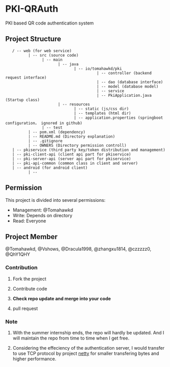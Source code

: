 # PKI-QRAuth
PKI based QR code authentication system

## Project Structure
```
   / -- web (for web service)
          | -- src (source code)
                | -- main
                       | -- java
                              | -- io/tomahawkd/pki
                                        | -- controller (backend request interface)
                                        | -- dao (database interface)
                                        | -- model (database model)
                                        | -- service
                                        | -- PkiApplication.java (Startup class)
                       | -- resources
                              | -- static (js/css dir)
                              | -- templates (html dir)
                              | -- application.properties (springboot configuration， ignored in github)
                | -- test
          | -- pom.xml (dependency)
          | -- README.md (Directory explanation)
          | -- .gitignore
          | -- OWNERS (Directory permission controll)
   | -- pkiservice (third party key/token distribution and management)
   | -- pki-client-api (client api part for pkiservice)
   | -- pki-server-api (server api part for pkiservice)
   | -- pki-api-common (common class in client and server)
   | -- android (for android client)
          | --  
```
## Permission
This project is divided into several permissions:

- Management: @Tomahawkd
- Write: Depends on directory
- Read: Everyone

## Project Member
@Tomahawkd, @Vshows, @Dracula1998, @zhangxu1814, @czzzzz0, @QhY1QHY

### Contribution

1. Fork the project

2. Contribute code

3. **Check repo update and merge into your code**

4. pull request

### Note

1. With the summer internship ends, the repo will hardly be updated. And I will maintain the repo from time to time when I get free.

2. Considering the effeciency of the authentication server, I would transfer to use TCP protocol by project [netty](https://github.com/netty/netty) for smaller transfering bytes and higher performance.
